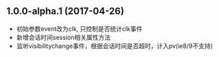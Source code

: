 ## 1.0.0-alpha.1 (2017-04-26)

* 初始参数event改为clk, 只控制是否统计clk事件
* 新增会话时间session相关属性方法
* 监听visibilitychange事件，根据会话时间是否超时，计入pv(ie8/9不支持)